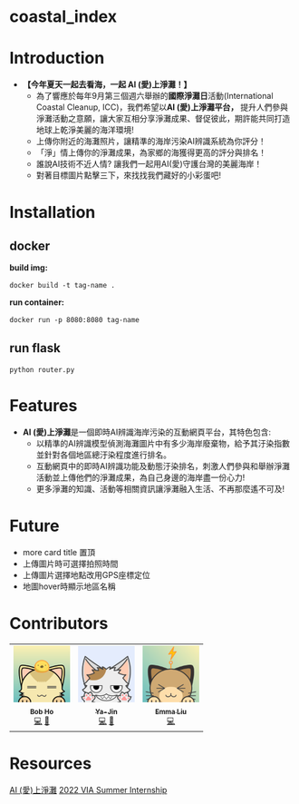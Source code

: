 # coastal_index

# Introduction
- **【今年夏天一起去看海，一起 AI (愛)上淨灘！】**
    - 為了響應於每年9月第三個週六舉辦的**國際淨灘日**活動(International Coastal Cleanup, ICC)，我們希望以**AI (愛)上淨灘平台，** 提升人們參與淨灘活動之意願，讓大家互相分享淨灘成果、督促彼此，期許能共同打造地球上乾淨美麗的海洋環境!
    - 上傳你附近的海灘照片，讓精準的海岸污染AI辨識系統為你評分！
    - 「淨」情上傳你的淨灘成果，為家鄉的海獲得更高的評分與排名！
    - 誰說AI技術不近人情? 讓我們一起用AI(愛)守護台灣的美麗海岸！
    - 對著目標圖片點擊三下，來找找我們藏好的小彩蛋吧!

# Installation
## docker
**build img:**
```python=
docker build -t tag-name .
```

**run container:**
```python=
docker run -p 8080:8080 tag-name
```

## run flask 
```python=
python router.py
```
# Features
- **AI (愛)上淨灘**是一個即時AI辨識海岸污染的互動網頁平台，其特色包含:
    - 以精準的AI辨識模型偵測海灘圖片中有多少海岸廢棄物，給予其汙染指數並針對各個地區總汙染程度進行排名。
    - 互動網頁中的即時AI辨識功能及動態汙染排名，刺激人們參與和舉辦淨灘活動並上傳他們的淨灘成果，為自己身邊的海岸盡一份心力!
    - 更多淨灘的知識、活動等相關資訊讓淨灘融入生活、不再那麼遙不可及!

# Future 
- more card title 置頂
- 上傳圖片時可選擇拍照時間
- 上傳圖片選擇地點改用GPS座標定位
- 地圖hover時顯示地區名稱

# Contributors
<table>
  <tr>
   <td align="center"><a href="https://github.com/bobho1999"><img src="flask/static/img/Bob_cat.png" width="100px;" alt="bob" width="100px;"/><br /><sub><b>Bob Ho</b></sub></a><br /><a href="https://github.com/YaxJin/coastal_index/commits?author=bobho1999" title="Code">💻</a> <a href="https://github.com/YaxJin/coastal_index/commits?author=bobho1999" title="Maintenance">🚧</a></td>
    <td align="center"><a href="https://github.com/YaxJin"><img src="flask/static/img/YJ.png" width="100px;" alt="YaJin"/><br /><sub><b>Ya-Jin</b></sub></a><br /><a href="https://github.com/YaxJin/coastal_index/commits?author=YaxJin" title="Code">💻</a> <a href="https://github.com/YaxJin/coastal_index/commits?author=YaxJin" title="UI/UX Design">🎨</a></td>
    <td align="center"><a href="https://github.com/Emmaliu-coder"><img src= "flask/static/img/emma.png" width="100px;" alt="Emma"/><br /><sub><b>Emma Liu</b></sub></a><br /><a href="https://github.com/YaxJin/coastal_index/commits?author=Emmaliu-coder" title="Code">💻</a></td>
  </tr>
</table>

# Resources
[AI (愛)上淨灘](https://learn.pixetto.ai/coastal-index/)
[2022 VIA Summer Internship](https://www.viatech.com/en/careers/internships/)




